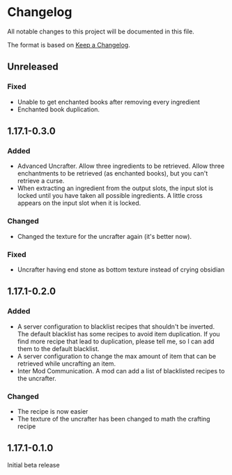 # Changelog
All notable changes to this project will be documented in this file.

The format is based on [Keep a Changelog](https://keepachangelog.com/en/1.0.0/).

## Unreleased

### Fixed
- Unable to get enchanted books after removing every ingredient
- Enchanted book duplication.

## 1.17.1-0.3.0

### Added
- Advanced Uncrafter. Allow three ingredients to be retrieved. Allow three enchantments to be retrieved (as enchanted books), but you can't retrieve a curse.
- When extracting an ingredient from the output slots, the input slot is locked until you have taken all possible ingredients.
A little cross appears on the input slot when it is locked.

### Changed
- Changed the texture for the uncrafter again (it's better now).

### Fixed
- Uncrafter having end stone as bottom texture instead of crying obsidian

## 1.17.1-0.2.0

### Added
- A server configuration to blacklist recipes that shouldn't be inverted.
The default blacklist has some recipes to avoid item duplication.
If you find more recipe that lead to duplication, please tell me, so I can add them to the default blacklist.
- A server configuration to change the max amount of item that can be retrieved while uncrafting an item.
- Inter Mod Communication. A mod can add a list of blacklisted recipes to the uncrafter.

### Changed
- The recipe is now easier
- The texture of the uncrafter has been changed to math the crafting recipe

## 1.17.1-0.1.0

Initial beta release
